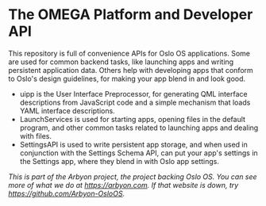 # The OMEGA Platform and Developer API

This repository is full of convenience APIs for Oslo OS applications. Some are used for common backend tasks, like launching apps and writing persistent application data. Others help with developing apps that conform to Oslo's design guidelines, for making your app blend in and look good.

- uipp is the User Interface Preprocessor, for generating QML interface descriptions from JavaScript code and a simple mechanism that loads YAML interface descriptions.
- LaunchServices is used for starting apps, opening files in the default program, and other common tasks related to launching apps and dealing with files.
- SettingsAPI is used to write persistent app storage, and when used in conjunction with the Settings Schema API, can put your app's settings in the Settings app, where they blend in with Oslo app settings.

*This is part of the Arbyon project, the project backing Oslo OS. You can see more of what we do at <https://arbyon.com>. If that website is down, try <https://github.com/Arbyon-OsloOS>.*
